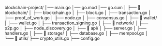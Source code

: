 blockchain-project/
│── main.go
│── go.mod
│── go.sum
│
├── 📂 blockchain/
│   ├── blockchain.go
│   ├── block.go
│   ├── transaction.go
│   ├── proof_of_work.go
│   ├── node.go
│   ├── consensus.go
│
├── 📂 wallet/
│   ├── wallet.go
│   ├── transaction_signing.go
│
├── 📂 network/
│   ├── p2p.go
│   ├── node_discovery.go
│
├── 📂 api/
│   ├── server.go
│   ├── handlers.go
│
├── 📂 storage/
│   ├── database.go
│   ├── mempool.go
│
└── 📂 utils/
    ├── crypto_utils.go
    ├── config.go

